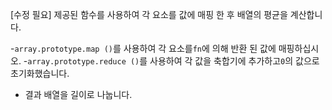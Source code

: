 [수정 필요]
제공된 함수를 사용하여 각 요소를 값에 매핑 한 후 배열의 평균을 계산합니다.

-`array.prototype.map ()`를 사용하여 각 요소를`fn`에 의해 반환 된 값에 매핑하십시오.
-`array.prototype.reduce ()`를 사용하여 각 값을 축합기에 추가하고`0`의 값으로 초기화했습니다.
- 결과 배열을 길이로 나눕니다.